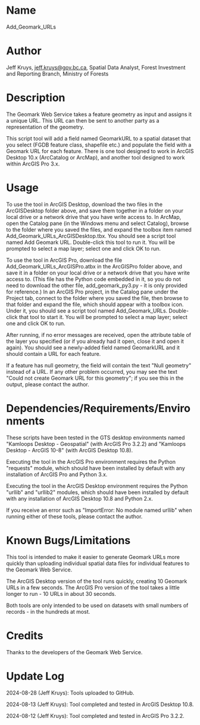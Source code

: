 
# Name

Add_Geomark_URLs

# Author

Jeff Kruys, jeff.kruys@gov.bc.ca, Spatial Data Analyst, Forest Investment and Reporting Branch, Ministry of Forests

# Description

The Geomark Web Service takes a feature geometry as input and assigns it a unique URL. This URL can then be sent to another party as a representation of the geometry.

This script tool will add a field named GeomarkURL to a spatial dataset that you select (FGDB feature class, shapefile etc.) and populate the field with a Geomark URL for each feature. There is one tool designed to work in ArcGIS Desktop 10.x (ArcCatalog or ArcMap), and another tool designed to work within ArcGIS Pro 3.x.

# Usage

To use the tool in ArcGIS Desktop, download the two files in the ArcGISDesktop folder above, and save them together in a folder on your local drive or a network drive that you have write access to. In ArcMap, open the Catalog pane (in the Windows menu and select Catalog), browse to the folder where you saved the files, and expand the toolbox item named Add_Geomark_URLs_ArcGISDesktop.tbx. You should see a script tool named Add Geomark URL. Double-click this tool to run it. You will be prompted to select a map layer; select one and click OK to run.

To use the tool in ArcGIS Pro, download the file Add_Geomark_URLs_ArcGISPro.atbx in the ArcGISPro folder above, and save it in a folder on your local drive or a network drive that you have write access to. (This file has the Python code embedded in it, so you do not need to download the other file, add_geomark_py3.py - it is only provided for reference.) In an ArcGIS Pro project, in the Catalog pane under the Project tab, connect to the folder where you saved the file, then browse to that folder and expand the file, which should appear with a toolbox icon. Under it, you should see a script tool named Add_Geomark_URLs. Double-click that tool to start it. You will be prompted to select a map layer; select one and click OK to run. 

After running, if no error messages are received, open the attribute table of the layer you specified (or if you already had it open, close it and open it again). You should see a newly-added field named GeomarkURL and it should contain a URL for each feature.

If a feature has null geometry, the field will contain the text "Null geometry" instead of a URL. If any other problem occurred, you may see the text "Could not create Geomark URL for this geometry"; if you see this in the output, please contact the author.

# Dependencies/Requirements/Environments

These scripts have been tested in the GTS desktop environments named "Kamloops Desktop - Geospatial" (with ArcGIS Pro 3.2.2) and "Kamloops Desktop - ArcGIS 10-8" (with ArcGIS Desktop 10.8).

Executing the tool in the ArcGIS Pro environment requires the Python "requests" module, which should have been installed by default with any installation of ArcGIS Pro and Python 3.x.

Executing the tool in the ArcGIS Desktop environment requires the Python "urllib" and "urllib2" modules, which should have been installed by default with any installation of ArcGIS Desktop 10.8 and Python 2.x.

If you receive an error such as "ImportError: No module named urllib" when running either of these tools, please contact the author.

# Known Bugs/Limitations

This tool is intended to make it easier to generate Geomark URLs more quickly than uploading individual spatial data files for individual features to the Geomark Web Service. 

The ArcGIS Desktop version of the tool runs quickly, creating 10 Geomark URLs in a few seconds. The ArcGIS Pro version of the tool takes a little longer to run - 10 URLs in about 30 seconds.

Both tools are only intended to be used on datasets with small numbers of records - in the hundreds at most. 

# Credits

Thanks to the developers of the Geomark Web Service.

# Update Log

2024-08-28 (Jeff Kruys): Tools uploaded to GitHub.

2024-08-13 (Jeff Kruys): Tool completed and tested in ArcGIS Desktop 10.8.

2024-08-12 (Jeff Kruys): Tool completed and tested in ArcGIS Pro 3.2.2.
